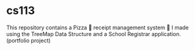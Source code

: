 # cs113 
This repository contains a Pizza 🍕 receipt management system 📜 I made using the TreeMap Data Structure and a School Registrar application.  
(portfolio project)

